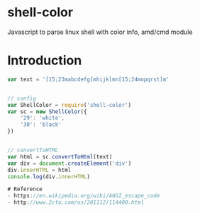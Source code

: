 shell-color
===========

Javascript to parse linux shell with color info, amd/cmd module


# Introduction
```javascript
var text = '[15;23mabcdefg[mhijklmn[15;24mopqrst[m'


// config
var ShellColor = require('shell-color')
var sc = new ShellColor({
    '29': 'white',
    '30': 'black'
})


// convertToHTML
var html = sc.convertToHtml(text)
var div = document.createElement('div')
div.innerHTML = html
console.log(div.innerHTML)

# Reference
- https://en.wikipedia.org/wiki/ANSI_escape_code
- http://www.2cto.com/os/201112/114400.html

```